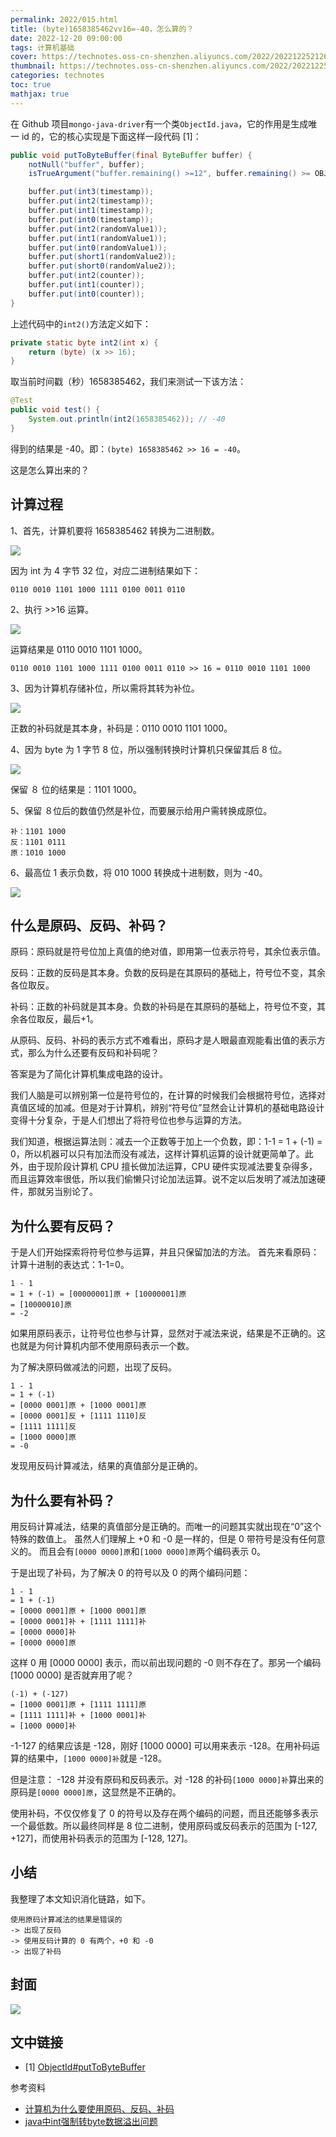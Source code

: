 ```yaml
---
permalink: 2022/015.html
title: (byte)1658385462vv16=-40，怎么算的？
date: 2022-12-20 09:00:00
tags: 计算机基础
cover: https://technotes.oss-cn-shenzhen.aliyuncs.com/2022/202212252126139.jpg
thumbnail: https://technotes.oss-cn-shenzhen.aliyuncs.com/2022/202212252126139.jpg
categories: technotes
toc: true
mathjax: true
---
```


在 Github 项目`mongo-java-driver`有一个类`ObjectId.java`，它的作用是生成唯一 id 的，它的核心实现是下面这样一段代码 [1]：
<!-- more -->
```java
public void putToByteBuffer(final ByteBuffer buffer) {
    notNull("buffer", buffer);
    isTrueArgument("buffer.remaining() >=12", buffer.remaining() >= OBJECT_ID_LENGTH);

    buffer.put(int3(timestamp));
    buffer.put(int2(timestamp));
    buffer.put(int1(timestamp));
    buffer.put(int0(timestamp));
    buffer.put(int2(randomValue1));
    buffer.put(int1(randomValue1));
    buffer.put(int0(randomValue1));
    buffer.put(short1(randomValue2));
    buffer.put(short0(randomValue2));
    buffer.put(int2(counter));
    buffer.put(int1(counter));
    buffer.put(int0(counter));
}
```

上述代码中的`int2()`方法定义如下：

```java
private static byte int2(int x) {
    return (byte) (x >> 16);
}
```

取当前时间戳（秒）1658385462，我们来测试一下该方法：

```java
@Test
public void test() {
    System.out.println(int2(1658385462)); // -40
}
```

得到的结果是 -40。即：`(byte) 1658385462 >> 16 = -40`。

这是怎么算出来的？

## 计算过程

1、首先，计算机要将 1658385462 转换为二进制数。

![](https://technotes.oss-cn-shenzhen.aliyuncs.com/2022/image-20221221165756123.png)

因为 int 为 4 字节 32 位，对应二进制结果如下：

```
0110 0010 1101 1000 1111 0100 0011 0110
```

2、执行 >>16 运算。

![](https://technotes.oss-cn-shenzhen.aliyuncs.com/2022/image-20221221170908707.png)

运算结果是 0110 0010 1101 1000。

```
0110 0010 1101 1000 1111 0100 0011 0110 >> 16 = 0110 0010 1101 1000
```

3、因为计算机存储补位，所以需将其转为补位。

![](https://technotes.oss-cn-shenzhen.aliyuncs.com/2022/image-20221221180217985.png)

正数的补码就是其本身，补码是：0110 0010 1101 1000。

4、因为 byte 为 1 字节 8 位，所以强制转换时计算机只保留其后 8 位。

![](https://technotes.oss-cn-shenzhen.aliyuncs.com/2022/image-20221221171946123.png)

保留 ８ 位的结果是：1101 1000。

5、保留 ８位后的数值仍然是补位，而要展示给用户需转换成原位。

```
补：1101 1000
反：1101 0111
原：1010 1000
```

6、最高位 1 表示负数，将 010 1000 转换成十进制数，则为 -40。

![](https://technotes.oss-cn-shenzhen.aliyuncs.com/2022/image-20221221171926070.png)

## 什么是原码、反码、补码？

原码：原码就是符号位加上真值的绝对值，即用第一位表示符号，其余位表示值。

反码：正数的反码是其本身。负数的反码是在其原码的基础上，符号位不变，其余各位取反。

补码：正数的补码就是其本身。负数的补码是在其原码的基础上，符号位不变，其余各位取反，最后+1。

从原码、反码、补码的表示方式不难看出，原码才是人眼最直观能看出值的表示方式，那么为什么还要有反码和补码呢？

答案是为了简化计算机集成电路的设计。

我们人脑是可以辨别第一位是符号位的，在计算的时候我们会根据符号位，选择对真值区域的加减。但是对于计算机，辨别“符号位”显然会让计算机的基础电路设计变得十分复杂，于是人们想出了将符号位也参与运算的方法。

我们知道，根据运算法则：减去一个正数等于加上一个负数，即：1-1 = 1 + (-1) = 0，所以机器可以只有加法而没有减法，这样计算机运算的设计就更简单了。此外，由于现阶段计算机 CPU 擅长做加法运算，CPU 硬件实现减法要复杂得多，而且运算效率很低，所以我们偷懒只讨论加法运算。说不定以后发明了减法加速硬件，那就另当别论了。

## 为什么要有反码？

于是人们开始探索将符号位参与运算，并且只保留加法的方法。 首先来看原码：计算十进制的表达式：1-1=0。

```
1 - 1
= 1 + (-1) = [00000001]原 + [10000001]原
= [10000010]原
= -2
```

如果用原码表示，让符号位也参与计算，显然对于减法来说，结果是不正确的。这也就是为何计算机内部不使用原码表示一个数。

为了解决原码做减法的问题，出现了反码。

```
1 - 1
= 1 + (-1)
= [0000 0001]原 + [1000 0001]原
= [0000 0001]反 + [1111 1110]反
= [1111 1111]反
= [1000 0000]原
= -0
```

发现用反码计算减法，结果的真值部分是正确的。

## 为什么要有补码？

用反码计算减法，结果的真值部分是正确的。而唯一的问题其实就出现在“0”这个特殊的数值上。 虽然人们理解上 +0 和 -0 是一样的，但是 0 带符号是没有任何意义的。 而且会有`[0000 0000]原`和`[1000 0000]原`两个编码表示 0。

于是出现了补码，为了解决 0 的符号以及 0 的两个编码问题：

```
1 - 1
= 1 + (-1)
= [0000 0001]原 + [1000 0001]原
= [0000 0001]补 + [1111 1111]补
= [0000 0000]补
= [0000 0000]原
```

这样 0 用 [0000 0000] 表示，而以前出现问题的 -0 则不存在了。那另一个编码 [1000 0000] 是否就弃用了呢？

```
(-1) + (-127)
= [1000 0001]原 + [1111 1111]原
= [1111 1111]补 + [1000 0001]补
= [1000 0000]补
```

-1-127 的结果应该是 -128，刚好 [1000 0000] 可以用来表示 -128。在用补码运算的结果中，`[1000 0000]补`就是 -128。

但是注意： -128 并没有原码和反码表示。对 -128 的补码`[1000 0000]补`算出来的原码是`[0000 0000]原`，这显然是不正确的。

使用补码，不仅仅修复了 0 的符号以及存在两个编码的问题，而且还能够多表示一个最低数。所以最终同样是 8 位二进制，使用原码或反码表示的范围为 [-127, +127]，而使用补码表示的范围为 [-128, 127]。

## 小结

我整理了本文知识消化链路，如下。

```
使用原码计算减法的结果是错误的
-> 出现了反码
-> 使用反码计算的 0 有两个，+0 和 -0
-> 出现了补码
```

## 封面

![](https://technotes.oss-cn-shenzhen.aliyuncs.com/2022/202212252126139.jpg)

## 文中链接

- [1] [ObjectId#putToByteBuffer](https://github.com/mongodb/mongo-java-driver/blob/r4.8.1/bson/src/main/org/bson/types/ObjectId.java#L256)

参考资料

- [计算机为什么要使用原码、反码、补码](https://blog.csdn.net/ch717828/article/details/103315407)
- [java中int强制转byte数据溢出问题](https://blog.csdn.net/lanqian2020/article/details/104685439)

